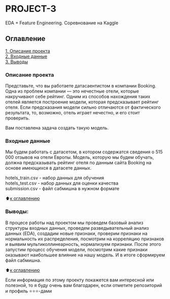 # PROJECT-3
EDA + Feature Engineering. Соревнование на Kaggle

## Оглавление  
[1. Описание проекта](#Описание-проекта)  
[2. Входные данные](#Входные-данные)   
[3. Выводы](#Выводы) 

### Описание проекта   
Представьте, что вы работаете датасаентистом в компании Booking. Одна из проблем компании — это нечестные отели, которые накручивают себе рейтинг. Одним из способов нахождения таких отелей является построение модели, которая предсказывает рейтинг отеля. Если предсказания модели сильно отличаются от фактического результата, то, возможно, отель играет нечестно, и его стоит проверить.

Вам поставлена задача создать такую модель. 

### Входные данные
Мы будем работать с датасетом, в котором содержатся сведения о 515 000 отзывов на отели Европы. Модель, которую мы будем обучать, должна предсказывать рейтинг отеля по данным сайта Booking на основе имеющихся в датасете данных.  

hotels_train.csv - набор данных для обучения  
hotels_test.csv - набор данных для оценки качества  
submission.csv - файл сабмишна в нужном формате
  
:arrow_up:[к оглавлению](#Оглавление)


### Выводы:  
В процесе работы над проектом мы проведем базовый анализ структуры входных данных, проведем разведывательный анализ данных (EDA), создадим новые признаки, проверим признаки на нормальность их распределения, посмотрим на корреляцию признаков и выявим мультиколлинеарность, нормализуем признаки.
После этого запустим процесс обучения модели, посмотрим какие признаки оказывают наибольшее влияние на нашу модель. И в итоге сформируем файл сабмишна. 

:arrow_up:[к оглавлению](#Оглавление)


Если информация по этому проекту покажется вам интересной или полезной, то я буду очень вам благодарен, если отметите репозиторий и профиль ⭐️⭐️⭐️-дами
